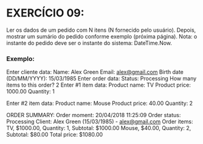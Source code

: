 # EXERCÍCIO 09:

Ler os dados de um pedido com N itens (N fornecido pelo usuário). Depois, mostrar um sumário do pedido conforme exemplo (próxima página). Nota: o instante do pedido deve ser o instante do sistema: DateTime.Now.

### Exemplo:

Enter cliente data: 
Name: Alex Green 
Email: alex@gmail.com 
Birth date (DD/MM/YYYY): 15/03/1985 
Enter order data: 
Status: Processing How many items to this order? 2 
Enter #1 item data: 
Product name: TV 
Product price: 1000.00 
Quantity: 1 

Enter #2 item data: 
Product name: Mouse 
Product price: 40.00 
Quantity: 2 

ORDER SUMMARY: 
Order moment: 20/04/2018 11:25:09 
Order status: Processing 
Client: Alex Green (15/03/1985) - alex@gmail.com 
Order items: 
TV, $1000.00, Quantity: 1, Subtotal: $1000.00 
Mouse, $40.00, Quantity: 2, Subtotal: $80.00 
Total price: $1080.00